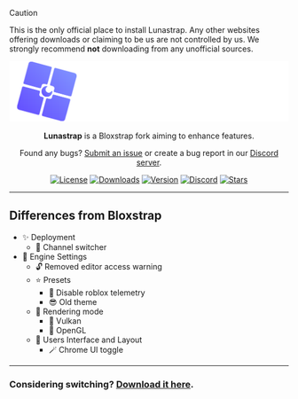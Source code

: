 > [!CAUTION]
> This is the only official place to install Lunastrap. Any other websites offering downloads or claiming to be us are not controlled by us. We strongly recommend **not** downloading from any unofficial sources.

<p align="center">
    <img src="https://github.com/lunastraplabs/lunastrap/raw/main/Images/Bloxstrap-full-dark.png" width="700">
</p>

<div align="center">

**Lunastrap** is a Bloxstrap fork aiming to enhance features.

Found any bugs? [Submit an issue](https://github.com/lunastraplabs/lunastrap/issues/new/choose) or create a bug report in our [Discord server](https://discord.gg/xDUgQ9aBEt).

[![License][badge-repo-license]][repo-license]
[![Downloads][badge-repo-downloads]][repo-releases]
[![Version][badge-repo-latest]][repo-latest]
[![Discord][badge-discord]][discord-invite]
[![Stars][badge-repo-stars]][repo-stars]

</div>

---

## Differences from Bloxstrap

- ✨ Deployment
  - 🎊 Channel switcher
- 🌙 Engine Settings
  - 🔓 Removed editor access warning
  - ⭐ Presets
    - 🧣 Disable roblox telemetry
    - 😎 Old theme
  - 🐋 Rendering mode
    - 🍊 Vulkan
    - 🍎 OpenGL
  - 🎲 Users Interface and Layout
    - 🪄 Chrome UI toggle

---

### Considering switching? [Download it here](https://github.com/lunastraplabs/lunastrap/releases).

[badge-repo-license]:    https://img.shields.io/github/license/lunastraplabs/lunastrap?style=flat-square&color=7a84ff
[badge-repo-workflow]:   https://img.shields.io/github/actions/workflow/status/lunastraplabs/lunastrap/ci-release.yml?branch=main&style=flat-square&label=builds&color=7a84ff
[badge-repo-downloads]:  https://img.shields.io/github/downloads/lunastraplabs/lunastrap/latest/total?style=flat-square&color=7a84ff
[badge-repo-latest]:     https://img.shields.io/github/v/release/lunastraplabs/lunastrap?style=flat-square&color=7a84ff
[badge-repo-stars]:      https://img.shields.io/github/stars/lunastraplabs/lunastrap?style=flat-square&color=dd9900

[badge-discord]:  https://img.shields.io/discord/1418105005491359877?logo=discord&style=flat-square&logoColor=white&label=discord&color=7a84ff

[repo-license]:   https://github.com/lunastraplabs/lunastrap/blob/main/LICENSE
[repo-actions]:   https://github.com/lunastraplabs/lunastrap/actions
[repo-releases]:  https://github.com/lunastraplabs/lunastrap/releases
[repo-latest]:    https://github.com/lunastraplabs/lunastrap/releases/latest
[repo-stars]:     https://github.com/lunastraplabs/lunastrap/stargazers
[discord-invite]: https://discord.gg/xDUgQ9aBEt

